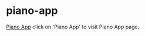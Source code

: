 # piano-app

[Piano App](https://enchanting-mousse-f1e467.netlify.app/) click on 'Piano App' to visit Piano App page.
